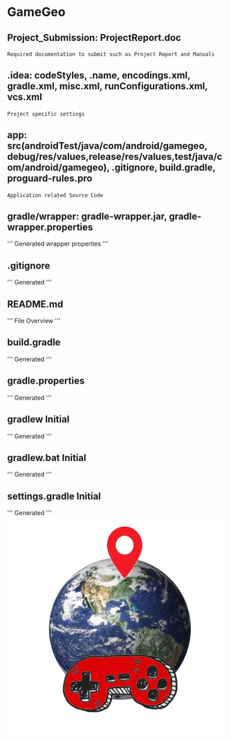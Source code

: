 # GameGeo
## Project_Submission: ProjectReport.doc
```
Required documentation to submit such as Project Report and Manuals 
```
## .idea: codeStyles, .name, encodings.xml, gradle.xml, misc.xml, runConfigurations.xml, vcs.xml
```
Project specific settings
```
## app: src(androidTest/java/com/android/gamegeo, debug/res/values,release/res/values,test/java/com/android/gamegeo), .gitignore, build.gradle, proguard-rules.pro
```
Application related Source Code
```
## gradle/wrapper: gradle-wrapper.jar, gradle-wrapper.properties
'''
Generated wrapper properties 
'''
## .gitignore	
'''
Generated
'''
## README.md	
'''
File Overview
'''
## build.gradle	
'''
Generated
'''
## gradle.properties	
'''
Generated
'''
## gradlew	Initial 
'''
Generated
'''
## gradlew.bat	Initial
'''
Generated
'''
## settings.gradle	Initial
'''
Generated
'''
![unknown.png](https://github.com/AndrewAtkins/GameGeo/blob/master/unknown.png)
